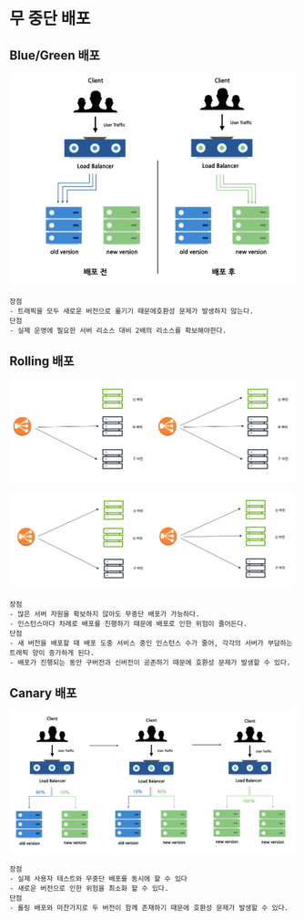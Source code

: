 
# 무 중단 배포

## Blue/Green 배포
    
![Alt text](image-8.png)

```
장점
- 트래픽을 모두 새로운 버전으로 옮기기 때문에호환성 문제가 발생하지 않는다.
단점
- 실제 운영에 필요한 서버 리소스 대비 2배의 리소스를 확보해야한다.
```

## Rolling 배포

![Alt text](image-9.png)

![Alt text](image-10.png)

```
장점
- 많은 서버 자원을 확보하지 않아도 무중단 배포가 가능하다.
- 인스턴스마다 차례로 배포를 진행하기 때문에 배포로 인한 위험이 줄어든다.
단점
- 새 버전을 배포할 때 배포 도중 서비스 중인 인스턴스 수가 줄어, 각각의 서버가 부담하는 트래픽 양이 증가하게 된다.
- 배포가 진행되는 동안 구버전과 신버전이 공존하기 때문에 호환성 문제가 발생할 수 있다.
```

## Canary 배포

![Alt text](image-11.png)

```
장점
- 실제 사용자 테스트와 무중단 배포를 동시에 할 수 있다
- 새로운 버전으로 인한 위험을 최소화 할 수 있다.
단점
- 롤링 배포와 마찬가지로 두 버전이 함께 존재하기 때문에 호환성 문제가 발생할 수 있다.
```